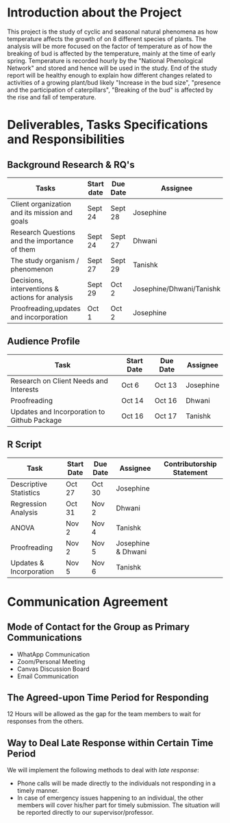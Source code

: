 # Introduction about the Project
  
  This project is the study of cyclic and seasonal natural phenomena as how temperature affects the growth of on 8 different species of plants. The analysis will be more focused on the factor of temperature as of how the breaking of bud is affected by the temperature, mainly at the time of early spring. Temperature is recorded hourly by the "National Phenological Network" and stored and hence will be used in the study. End of the study report will be healthy enough to explain how different changes related to activities of a  growing plant/bud likely "Increase in the bud size", "presence and the participation of caterpillars", "Breaking of the bud"  is affected by the rise and fall of temperature.



# Deliverables, Tasks Specifications and Responsibilities

## Background Research & RQ's

| Tasks                                           | Start date | Due Date | Assignee                 | Contributorship Statement  |
|-------------------------------------------------|------------|----------|--------------------------|----------------------------|
| Client organization and its mission and goals   | Sept 24    | Sept 28  | Josephine                |                            |
| Research Questions and the importance of them   | Sept 24    | Sept 27  | Dhwani                   |                            |
| The study organism / phenomenon                 | Sept 27    | Sept 29  | Tanishk                  |                            |
| Decisions, interventions & actions for analysis | Sept 29    | Oct 2    | Josephine/Dhwani/Tanishk |                            |
| Proofreading,updates and incorporation          | Oct 1      | Oct 2    | Josephine                |                            |


## Audience Profile
| Task                                        | Start Date | Due Date | Assignee  |   
|---------------------------------------------|------------|----------|-----------|
| Research on Client Needs and Interests      | Oct 6      | Oct 13   | Josephine |   
| Proofreading                                | Oct 14     | Oct 16   | Dhwani    |   
| Updates and Incorporation to Github Package | Oct 16     | Oct 17   | Tanishk   |   

## R Script
| Task                    | Start Date | Due Date | Assignee           | Contributorship Statement |
|-------------------------|------------|----------|--------------------|---------------------------|
| Descriptive Statistics  | Oct 27     | Oct 30   | Josephine          |                           |
| Regression Analysis     | Oct 31     | Nov 2    | Dhwani             |                           |
| ANOVA                   | Nov 2      | Nov 4    | Tanishk            |                           |
| Proofreading            | Nov 2      | Nov 5    | Josephine & Dhwani |                           |
| Updates & Incorporation | Nov 5      | Nov 6    | Tanishk            |                           |

# Communication Agreement
## Mode of Contact for the Group as Primary Communications
* WhatApp Communication
* Zoom/Personal Meeting 
* Canvas Discussion Board
* Email Communication

## The Agreed-upon Time Period for Responding
12 Hours will be allowed as the gap for the team members to wait for responses from the others.  

## Way to Deal Late Response within Certain Time Period
We will implement the following methods to deal with *late response*:
* Phone calls will be made directly to the individuals not responding in a timely manner. 
* In case of emergency issues happening to an individual, the other members will cover his/her part for timely submission. The situation will be reported directly to our supervisor/professor.
